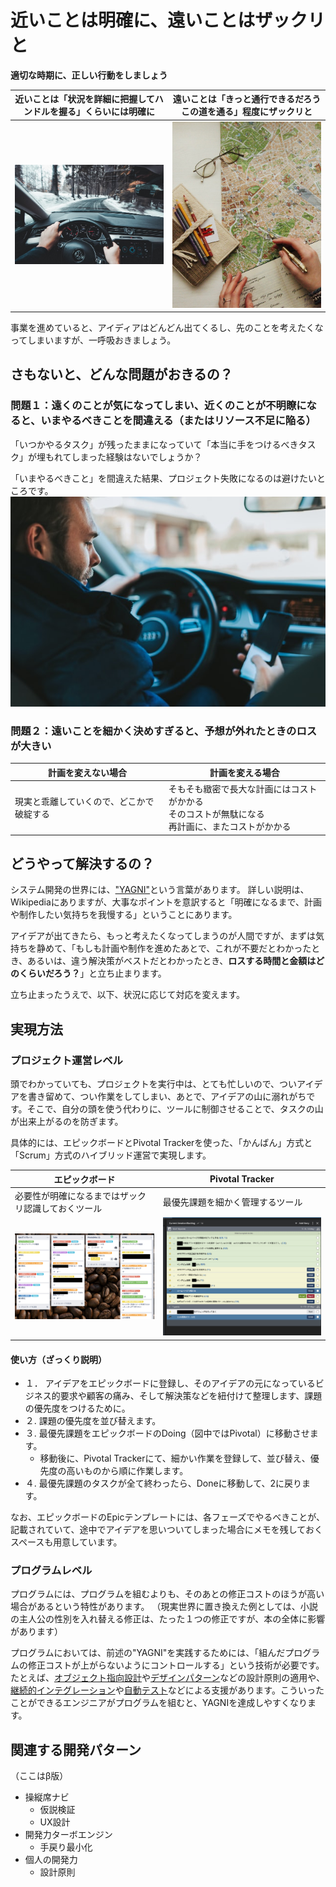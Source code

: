 # 近いことは明確に、遠いことはザックリと

**適切な時期に、正しい行動をしましょう**

| 近いことは「状況を詳細に把握してハンドルを握る」くらいには明確に | 遠いことは「きっと通行できるだろうこの道を通る」程度にザックリと |
| --- | --- |
| ![](driving.jpg) | ![](rout_planning.jpg) |

事業を進めていると、アイディアはどんどん出てくるし、先のことを考えたくなってしまいますが、一呼吸おきましょう。

## さもないと、どんな問題がおきるの？
### 問題１：遠くのことが気になってしまい、近くのことが不明瞭になると、いまやるべきことを間違える（またはリソース不足に陥る）

「いつかやるタスク」が残ったままになっていて「本当に手をつけるべきタスク」が埋もれてしまった経験はないでしょうか？

「いまやるべきこと」を間違えた結果、プロジェクト失敗になるのは避けたいところです。
![](driving_with_smart_phone.jpg)

### 問題２：遠いことを細かく決めすぎると、予想が外れたときのロスが大きい

| 計画を変えない場合 | 計画を変える場合 |
| --- | --- |
| 現実と乖離していくので、どこかで破綻する | そもそも緻密で長大な計画にはコストがかかる<br>そのコストが無駄になる<br>再計画に、またコストがかかる |

## どうやって解決するの？
システム開発の世界には、["YAGNI"](https://ja.wikipedia.org/wiki/YAGNI)という言葉があります。
詳しい説明は、Wikipediaにありますが、大事なポイントを意訳すると「明確になるまで、計画や制作したい気持ちを我慢する」ということにあります。

アイデアが出てきたら、もっと考えたくなってしまうのが人間ですが、まずは気持ちを静めて、「もしも計画や制作を進めたあとで、これが不要だとわかったとき、あるいは、違う解決策がベストだとわかったとき、**ロスする時間と金額はどのくらいだろう？**」と立ち止まります。

立ち止まったうえで、以下、状況に応じて対応を変えます。

## 実現方法
### プロジェクト運営レベル
頭でわかっていても、プロジェクトを実行中は、とても忙しいので、ついアイデアを書き留めて、つい作業をしてしまい、あとで、アイデアの山に溺れがちです。そこで、自分の頭を使う代わりに、ツールに制御させることで、タスクの山が出来上がるのを防ぎます。

具体的には、エピックボードとPivotal Trackerを使った、「かんばん」方式と「Scrum」方式のハイブリッド運営で実現します。

| エピックボード | Pivotal Tracker |
| --- | --- |
| 必要性が明確になるまではザックリ認識しておくツール | 最優先課題を細かく管理するツール |
| ![](kanban.png) | ![](pivotal.png) |

#### 使い方（ざっくり説明）
- １． アイデアをエピックボードに登録し、そのアイデアの元になっているビジネス的要求や顧客の痛み、そして解決策などを紐付けて整理します、課題の優先度をつけるために。
- ２. 課題の優先度を並び替えます。
- ３. 最優先課題をエピックボードのDoing（図中ではPivotal）に移動させます。
  - 移動後に、Pivotal Trackerにて、細かい作業を登録して、並び替え、優先度の高いものから順に作業します。
- ４. 最優先課題のタスクが全て終わったら、Doneに移動して、2に戻ります。

なお、エピックボードのEpicテンプレートには、各フェーズでやるべきことが、記載されていて、途中でアイデアを思いついてしまった場合にメモを残しておくスペースも用意しています。

### プログラムレベル
プログラムには、プログラムを組むよりも、そのあとの修正コストのほうが高い場合があるという特性があります。
（現実世界に置き換えた例としては、小説の主人公の性別を入れ替える修正は、たった１つの修正ですが、本の全体に影響があります）

プログラムにおいては、前述の"YAGNI"を実践するためには、「組んだプログラムの修正コストが上がらないようにコントロールする」という技術が必要です。たとえば、[オブジェクト指向設計](https://gihyo.jp/book/2016/978-4-7741-8361-9)や[デザインパターン](https://refactoring.guru/design-patterns)などの設計原則の適用や、[継続的インテグレーション](https://ja.wikipedia.org/wiki/%E7%B6%99%E7%B6%9A%E7%9A%84%E3%82%A4%E3%83%B3%E3%83%86%E3%82%B0%E3%83%AC%E3%83%BC%E3%82%B7%E3%83%A7%E3%83%B3)や[自動テスト](https://tech-camp.in/note/technology/47921/)などによる支援があります。こういったことができるエンジニアがプログラムを組むと、YAGNIを達成しやすくなります。

## 関連する開発パターン
（ここはβ版）
- 操縦席ナビ
  - 仮説検証
  - UX設計
- 開発力ターボエンジン
  - 手戻り最小化
- 個人の開発力
  - 設計原則
